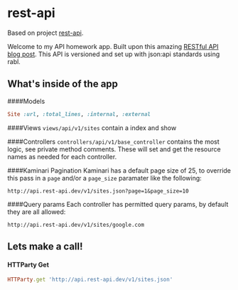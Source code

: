 rest-api
========

Based on project [rest-api](https://github.com/CodyStringham/rest-api).

Welcome to my API homework app. Built upon this amazing [RESTful API blog post](https://codelation.com/blog/rails-restful-api-just-add-water). This API is versioned and set up with json:api standards using rabl.

What's inside of the app
--------
####Models
```ruby
Site :url, :total_lines, :internal, :external
```

####Views
`views/api/v1/sites` contain a index and show

####Controllers
`controllers/api/v1/base_controller` contains the most logic, see private method comments. These will set and get the resource names as needed for each controller.

####Kaminari Pagination
Kaminari has a default page size of 25, to override this pass in a `page` and/or a `page_size` paramater like the following:
```
http://api.rest-api.dev/v1/sites.json?page=1&page_size=10
```

####Query params
Each controller has permitted query params, by default they are all allowed:
```
http://api.rest-api.dev/v1/sites/google.com
```


Lets make a call!
--------
#### HTTParty Get
```ruby
HTTParty.get 'http://api.rest-api.dev/v1/sites.json'
```
